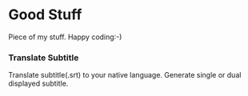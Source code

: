 
# Good Stuff

Piece of my stuff. Happy coding:-)

### Translate Subtitle
Translate subtitle(.srt) to your native language. Generate single or dual displayed subtitle.
